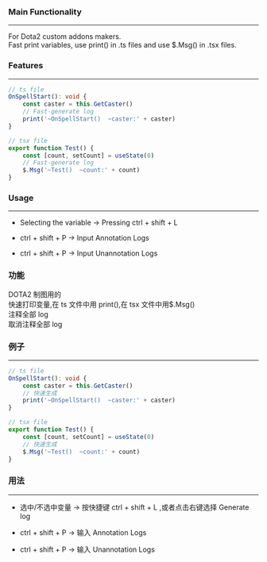 ### Main Functionality

---

For Dota2 custom addons makers.  
Fast print variables, use print() in .ts files and use $.Msg() in .tsx files.

### Features

---

```typescript
// ts file
OnSpellStart(): void {
	const caster = this.GetCaster()
    // Fast-generate log
	print('~OnSpellStart()  ~caster:' + caster)
}

// tsx file
export function Test() {
	const [count, setCount] = useState(0)
    // Fast-generate log
	$.Msg('~Test()  ~count:' + count)
}
```

### Usage

---

-   Selecting the variable -> Pressing ctrl + shift + L

-   ctrl + shift + P -> Input Annotation Logs
-   ctrl + shift + P -> Input Unannotation Logs

### 功能

DOTA2 制图用的  
快速打印变量,在 ts 文件中用 print(),在 tsx 文件中用$.Msg()  
注释全部 log  
取消注释全部 log

### 例子

---

```typescript
// ts file
OnSpellStart(): void {
	const caster = this.GetCaster()
    // 快速生成
	print('~OnSpellStart()  ~caster:' + caster)
}

// tsx file
export function Test() {
	const [count, setCount] = useState(0)
    // 快速生成
	$.Msg('~Test()  ~count:' + count)
}
```

### 用法

---

-   选中/不选中变量 -> 按快捷键 ctrl + shift + L ,或者点击右键选择 Generate log

-   ctrl + shift + P -> 输入 Annotation Logs
-   ctrl + shift + P -> 输入 Unannotation Logs
